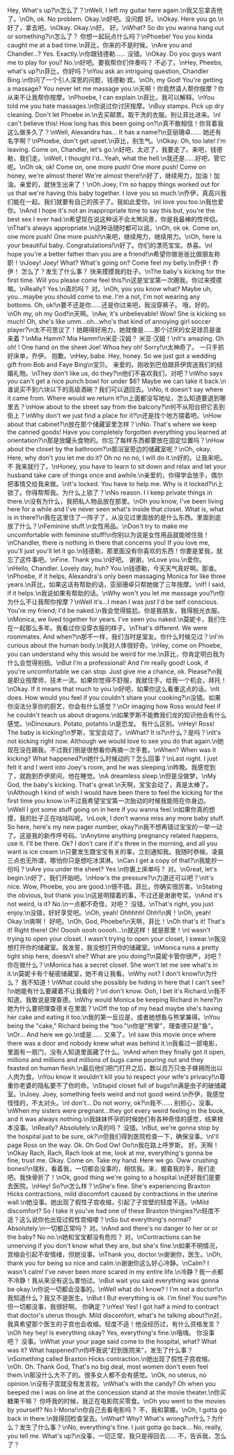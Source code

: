 Hey, What's up?\n怎么了？\nWell, I left my guitar here again.\n我又忘拿吉他了。\nOh, ok. No problem. Okay.\n好吧。没问题 好。\nOkay. Here you go.\n好了，拿去吧。\nOkay. Okay.\n好。 好。\nWhat? So do you wanna hang out or something?\n怎么了？ 你想一起玩点什么吗？\nPhoebe! You you kinda caught me at a bad time.\n菲比，你来的不是时候。\nAre you and Chandler...? Yes. Exactly.\n你跟钱德勒…… 没错。\nOkay. Do you guys want me to play for you? No.\n好吧。要我帮你们伴奏吗？ 不必了。\nHey, Pheebs, what's up?\n菲比，你好吗？\nYou ask an intriguing question, Chandler Bing.\n你问了一个引人深思的问题，钱德勒·宾。\nOh, my God! You're getting a massage? You never let me massage you.\n天啊！你竟然请人帮你按摩？你从来不让我帮你按摩。\nPhoebe, I can explain.\n菲比，我可以解释。\nYou told me you hate massages.\n你说过你讨厌按摩。\nBuy stamps. Pick up dry cleaning. Don't let Phoebe in.\n去买邮票。取干洗的衣服。别让菲比进来。\nI can't believe this! How long has this been going on?\n真不敢相信！你背着我这么做多久了？\nWell, Alexandra has... It has a name?\n亚丽珊卓…… 她还有名字啊？\nPhoebe, don't get upset.\n菲比，别生气。\nOkay. Oh, too late! I'm leaving. Come on, Chandler, let's go.\n好吧，太迟了，我要走了。来吧，钱德勒，我们走。\nWell, I thought I'd...Yeah, what the hell.\n我还是……好吧，管它呢。\nOh ok, ok! Come on, one more push! One more push! Come on honey, we're almost there! We're almost there!\n好了，继续用力，加油！加油，亲爱的，就快生出来了！\nOh Joey, I'm so happy things worked out for us that we're having this baby together. I love you so much.\n乔伊，真高兴我们能在一起。我们就要有自己的孩子了。我如此爱你。\nI love you too.\n我也爱你。\nAnd I hope it's not an inappropriate time to say this but, you're the best sex I ever had.\n希望现在说这种话不会太煞风景，你是我最棒的性伴侣。\nThat's always appropriate.\n这种话随时都可以说。\nOh, ok ok. Come on, one more push! One more push!\n来吧，继续用力，继续用力。\nOh, here is your beautiful baby. Congratulations!\n好了。你们的漂亮宝宝。恭喜。\nI hope you're a better father than you are a friend!\n希望你做爸爸比做朋友称职！\nJoey! Joey! What? What's going on? Come feel my belly.\n乔伊！乔伊！ 怎么了？发生了什么事？ 快来摸摸我的肚子。\nThe baby's kicking for the first time. Will you please come feel this?\n这是宝宝第一次踢我。你过来摸摸嘛。\nReally? Yes.\n真的吗？ 对。\nOh, you you know what? Maybe uh, you...maybe you should come to me. I'm a not, I'm not wearing any bottoms. Oh, ok!\n要不还是你……还是你过来吧，我没穿裤子。 哦，好的。\nOh my, oh my God!\n天啊。\nAw, it's unbelievable! Wow! She is kicking so much! Oh, she's like umm...oh...who's that kind of annoying girl soccer player?\n太不可思议了！她踢得好用力，她就像是……那个讨厌的女足球员是谁来着？\nMia Hamm? Mia Hamm!\n米亚·汉姆？ 米亚·汉姆！\nIt's amazing. Oh oh! ! One hand on the sheet Joe! Whoa hey oh! Sorry!\n太神奇了。 一只手抓好床单，乔伊。 抱歉。\nHey, babe. Hey, honey. So we just got a wedding gift from Bob and Faye Bing\n宝贝。 亲爱的。刚收到巴伯跟菲伊宾送我们的结婚礼物。\nThey don't like us, do they?\n他们不喜欢我们，对吧？\nWho says you can't get a nice punch bowl for under $6? Maybe we can take it back.\n谁说买不到六块以下的高级酒碗？我们可以退回去。\nNo, it doesn't say where it came from. Where would we return it?\n上面都没写地址，怎么知道要退到哪里去？\nHow about to the street say from the balcony?\n何不从阳台把它丢到街上？\nWhy don't we just find a place for it?\n还是找个地方摆着吧。\nHow about that cabinet?\n放在那个储藏室里怎样？\nNo. That's where we keep the canned goods! Have you completely forgotten everything you learned at orientation?\n那是放罐头食物的。你忘了每样东西都要放在固定位置吗？\nHow about the closet by the bathroom?\n那浴室旁边的储藏室呢？\nOh, okay. Here, why don't you let me do it? Oh no no no, I will do it.\n好的。让我来吧。 不 我来就行了。\nHoney, you have to learn to sit down and relax and let your husband take care of things once and awhile.\n亲爱的，你得学会放手，偶尔把事情交给我来做。\nIt's locked. You have to help me. Why is it locked?\n上锁了。你得帮帮我。为什么上锁了？\nNo reason. I I keep private things in there.\n没有为什么，我把私人物品放在那里。\nOh you know, I've been living here for a while and I've never seen what's inside that closet. What is, what is in there?\n我在这里住了一阵子了，从没见过里面放的是什么东西。里面到底放了什么？\nFeminine stuff.\n女性用品。\nDon't try to make me uncomfortable with feminine stuff!\n你别以为说是女性用品就能唬住我！\nChandler, there is nothing in there that concerns you! If you love me, you'll just you'll let it go.\n钱德勒，那里面没有你喜欢的东西！你要是爱我，就忘了这件事吧。\nFine. Thank you.\n好吧。 谢谢。\nLove you.\n爱你。\nHello, Chandler. Lovely day, huh? You.\n钱德勒，今天天气真好啊。那谁。\nPhoebe, if it helps, Alexandra's only been massaging Monica for like three years.\n菲比，如果这话有帮助的话，亚丽珊卓只帮她做了三年按摩。\nIf! I said, if it helps.\n我说如果有帮助的话。\nWhy won't you let me massage you?\n你为什么不让我帮你按摩？\nWell it's...I mean I was just I'd be self conscious. You're my friend; I'd be naked.\n我会觉得尴尬。你是我朋友，我得脱光衣服。\nMonica, we lived together for years. I've seen you naked.\n莫妮卡，我们住在一起那么多年。我看过你没穿衣服的样子。\nThat's different. We were roommates. And when?\n那不一样，我们当时是室友。你什么时候见过？\nI'm curious about the human body.\n我对人体很好奇。\nHey, come on Phoebe, you can understand why this would be weird for me.\n菲比，你肯定明白我为什么会觉得别扭。\nBut I'm a professional! And I'm really good! Look, if you're uncomfortable we can stop. Just give me a chance, ok. Please?\n我是职业按摩师，技术一流。如果你觉得不舒服，我就住手。给我一个机会，拜托！\nOkay. If it means that much to you.\n好吧，如果你这么看重这点的话。\nIt does. How would you feel if you couldn't share your cooking?\n没错。如果你没法分享你的厨艺，你会有什么感觉？\nOr imaging how Ross would feel if he couldn't teach us about dragons.\n如果罗斯不能教我们龙的知识他会有什么感觉。\nDinosaurs. Potato, potahto.\n是恐龙。 有什么区别。\nHey! Ross! The baby is kicking!\n罗斯，宝宝会动了。\nWhat? It is?\n什么？是吗？\nIt's not kicking right now. Although we would love to see you do that again.\n她现在没在踢我。不过我们倒是很想看你再摘一次手套。\nWhen? When was it kicking? What happened?\n她什么时候动的？怎么回事？\nLast night. I just felt it and I went into Joey's room, and he was sleeping.\n昨晚。我感觉到了，就跑到乔伊房间，他在睡觉。\nA dreamless sleep.\n但是没做梦。\nMy God, the baby's kicking. That's great.\n天啊，宝宝会动了，真是太棒了。\nAlthough I kind of wish I would have been there to feel the kicking for the first time you know.\n不过我希望宝宝第一次胎动的时候我能陪在你身边。\nWell I got some stuff going on in here if you wanna feel.\n如果你真的想摸，我的肚子正在咕咕叫呢。\nLook, I don't wanna miss any more baby stuff. So here, here's my new pager number, okay?\n我不想再错过宝宝的一举一动了。这是我的新传呼号码。\nAnytime anything pregnancy related happens, use it. I'll be there. Ok? I don't care if it's three in the morning, and all you want is ice cream.\n只要发生跟宝宝有关的事，立刻通知我。我随时恭候。凌晨三点也无所谓，哪怕你只是想吃冰淇淋。\nCan I get a copy of that?\n我能抄一份吗？\nAre you under the sheet? Yes.\n你裹上床单吗？ 对。\nGreat, let's begin.\n好了，我们开始吧。\nHow's the pressure?\n力道还可以吧？\nIt's nice. Wow, Phoebe, you are good.\n很不错。菲比，你确实很厉害。\nStating the obvious, but thank you.\n这是明摆着的事，不过还是谢谢夸奖。\nAnd it's not weird, is it? No.\n一点都不奇怪，对吧？ 没错。\nThat's right, you just enjoy.\n没错，好好享受吧。\nOh, yeah! Ohhhhh! Ohh!\n爽！\nOh, yeah! Okay.\n爽啊！ 好吧。\nOh, God, Phoebe!\n天啊，菲比！\nOh that's it! That's it! Right there! Oh! Ooooh oooh ooooh...\n就这样！就是那里！\nI wasn't trying to open your closet. I wasn't trying to open your closet, I swear.\n我没想打开你的储藏室。我发誓，我没想打开你的储藏室。\nMonica runs a pretty tight ship here, doesn't she? What are you doing?\n莫妮卡管你很严，对吧？你在做什么？\nMonica has a secret closet. She won't let me see what's in it.\n莫妮卡有个秘密储藏室，她不肯让我看。\nWhy not? I don't know!\n为什么？ 我不知道！\nWhat could she possibly be hiding in here that I can't see? !\n她能有什么要藏着不让我看的？\nI don't know. Ooh, I bet it's Richard.\n我不知道。我敢说是理查德。\nWhy would Monica be keeping Richard in here?\n她为什么要把理查德关在里面？\nOff the top of my head maybe she's having her cake and eating it too.\n我的第一反应是，或者她想鱼与熊掌兼得。\nYou being the "cake," Richard being the "too."\n你是"熊掌"，理查德只是"鱼"。\nOr... And here we go.\n或是…… 又来了。\nI saw this movie once where there was a door and nobody knew what was behind it.\n我看过一部电影，里面有一扇门，没有人知道里面藏了什么。\nAnd when they finally got it open, millions and millions and millions of bugs came pouring out and they feasted on human flesh.\n最后他们把门打开之后，数以百万只虫子蜂拥而出以人肉为食。\nYou know it wouldn't kill you to respect your wife's privacy!\n尊重你老婆的隐私要不了你的命。\nStupid closet full of bugs!\n满是虫子的破储藏室。\nJoey. Joey, something feels weird and not good weird.\n乔伊，我感觉怪怪的，不太对头。\nI don't... Do not worry, ok?\n我不…… 别担心，没事。\nWhen my sisters were pregnant...they got every weird feeling in the book, and it was always nothing.\n我妹妹怀孕的时候她们有各种奇怪的感觉，结果根本没事。\nReally? Absolutely.\n真的吗？ 没错。\nBut, we're gonna stop by the hospital just to be sure, ok?\n但我们得到医院检查一下，确保没事。\nI'll page Ross on the way. Ok. Oh God Ow! Oo!\n我在路上呼罗斯。 好。天啊！\nOkay Rach, Rach, Rach look at me, look at me, everything's gonna be fine, trust me. Okay. Come on. Take my hand. Here we go. Oww crushing bones!\n瑞秋，看着我，一切都会没事的，相信我。来，握着我的手，我们走吧。我快骨折了！\nOk, good thing we're going to a hospital.\n还好我们是要去医院。\nHey! So?\n怎么样？\nShe's fine. She's experiencing Braxton Hicks contractions, mild discomfort caused by contractions in the uterine wall.\n她没事。她出现了假性子宫收缩，引起了子宫壁的轻度不适。\nMild discomfort? So I take it you've had one of these Braxton thingies?\n轻度不适？这么说你也出现过假性宫缩喽？\nSo but everything's normal? Absolutely.\n一切都正常吗？ 对。\nAnd and there's no danger to her or or the baby? No no.\n她和宝宝都没有危险？ 对。\nContractions can be unnerving if you don't know what they are, but she's fine.\n如果不明情况，宫缩会引起不安情绪，但她没事。\nThank you, doctor.\n谢谢你，医生。\nOh, thank you for being so nice and calm.\n谢谢你这么好心冷静。\nCalm? I wasn't calm! I've never been more scared in my entire life.\n冷静？我一点都不冷静！我从来没有这么害怕过。\nBut wait you said everything was gonna be okay.\n你说一切都会没事的。\nWell what do I know? ! I'm not a doctor!\n我知道什么？我又不是医生。\nBut I But everything is ok. I'm fine! You sure?\n但一切都没事，我很好啊。 你确定？\nYes! Yes! I got half a mind to contract that doctor's uterus though. Mild discomfort, what's he talking about?\n对，我真希望那个医生的子宫也会收缩。轻度不适！他没经历过，有什么资格发言？\nOh hey hey! Is everything okay? Yes, everything's fine.\n哦嗨。 你没事吧？ 没事。\nWhat your your page said come to the hospital, what? What was it? What happened?\n你呼我说"赶到医院来"，发生了什么事？\nSomething called Braxton Hicks contraction.\n她出现了假性子宫收缩。\nOh. Oh. Thank God, That's no big deal, most women don't even feel them.\n那没什么大不了的。很多女人都不会有感觉。\nOk, no uterus, no opinion.\n没有子宫就没有发言权。\nWhat's with the candy? Oh when you beeped me I was on line at the concession stand at the movie theater.\n你买糖果干嘛？ 你呼我的时候，我正在电影院买零食。\nOh you went to the movies by yourself? No I-Mona!\n你自己去看电影吗？ 不，我和蒙娜。\nOh, I gotta go back in there.\n我得回检查室去。\nWhat? Why? What's wrong?\n什么？为什么？发生了什么事？\nNo, everything's fine. I just gotta go back... No, really, you tell me. What's up?\n没事，一切正常，我只是得回去…… 不，告诉我，怎么了？
        